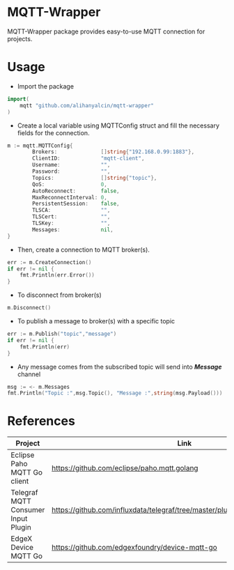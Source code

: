 # MQTT-Wrapper
MQTT-Wrapper package provides easy-to-use MQTT connection for projects.

# Usage

* Import the package 
```go
import( 
    mqtt "github.com/alihanyalcin/mqtt-wrapper"
)
```
* Create a local variable using MQTTConfig struct and fill the necessary fields for the connection.
```go
m := mqtt.MQTTConfig{
		Brokers:              []string{"192.168.0.99:1883"},
		ClientID:             "mqtt-client",
		Username:             "",
		Password:             "",
		Topics:               []string{"topic"},
		QoS:                  0,
		AutoReconnect:        false,
		MaxReconnectInterval: 0,
		PersistentSession:    false,
		TLSCA:                "",
		TLSCert:              "",
		TLSKey:               "",
		Messages:             nil,
}
```
* Then, create a connection to MQTT broker(s).
````go
err := m.CreateConnection()
if err != nil {
    fmt.Println(err.Error())
}
````
* To disconnect from broker(s)
````go
m.Disconnect()
````
* To publish a message to broker(s) with a specific topic
````go
err := m.Publish("topic","message")
if err != nil {
	fmt.Println(err)
}
````
* Any message comes from the subscribed topic will send into _**Message**_ channel
````go
msg := <- m.Messages
fmt.Println("Topic :",msg.Topic(), "Message :",string(msg.Payload()))
````

# References
Project | Link
------------ | -------------
Eclipse Paho MQTT Go client | https://github.com/eclipse/paho.mqtt.golang
Telegraf MQTT Consumer Input Plugin | https://github.com/influxdata/telegraf/tree/master/plugins/inputs/mqtt_consumer
EdgeX Device MQTT Go | https://github.com/edgexfoundry/device-mqtt-go
